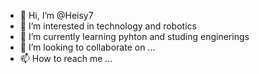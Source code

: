 - 👋 Hi, I’m @Heisy7
- 👀 I’m interested in technology and robotics
- 🌱 I’m currently learning pyhton and studing enginerings
- 💞️ I’m looking to collaborate on ...
- 📫 How to reach me ...

<!---
Heisy7/Heisy7 is a ✨ special ✨ repository because its `README.md` (this file) appears on your GitHub profile.
You can click the Preview link to take a look at your changes.
--->

